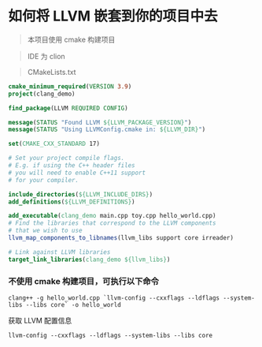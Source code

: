 # 如何将 LLVM 嵌套到你的项目中去

> 本项目使用 cmake 构建项目

> IDE 为 clion

> CMakeLists.txt
```cmake
cmake_minimum_required(VERSION 3.9)
project(clang_demo)

find_package(LLVM REQUIRED CONFIG)

message(STATUS "Found LLVM ${LLVM_PACKAGE_VERSION}")
message(STATUS "Using LLVMConfig.cmake in: ${LLVM_DIR}")

set(CMAKE_CXX_STANDARD 17)

# Set your project compile flags.
# E.g. if using the C++ header files
# you will need to enable C++11 support
# for your compiler.

include_directories(${LLVM_INCLUDE_DIRS})
add_definitions(${LLVM_DEFINITIONS})

add_executable(clang_demo main.cpp toy.cpp hello_world.cpp)
# Find the libraries that correspond to the LLVM components
# that we wish to use
llvm_map_components_to_libnames(llvm_libs support core irreader)

# Link against LLVM libraries
target_link_libraries(clang_demo ${llvm_libs})
```

### 不使用 cmake 构建项目，可执行以下命令
```shell
clang++ -g hello_world.cpp `llvm-config --cxxflags --ldflags --system-libs --libs core` -o hello_world
```

获取 LLVM 配置信息 
```shell
llvm-config --cxxflags --ldflags --system-libs --libs core
```


